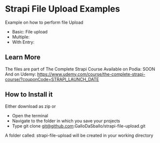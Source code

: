 # Strapi File Upload Examples

Example on how to perform file Upload

- Basic: File upload 
- Multiple: 
- With Entry: 

## Learn More

The files are part of The Complete Strapi Course
Available on Podia: SOON
And on Udemy: https://www.udemy.com/course/the-complete-strapi-course/?couponCode=STRAPI_LAUNCH_DATE


## How to Install it

Either download as zip
or
- Open the terminal
- Navigate to the folder in which you save your projects
- Type git clone git@github.com:GalloDaSballo/strapi-file-upload.git

A folder called: strapi-file-upload will be created in your working directory